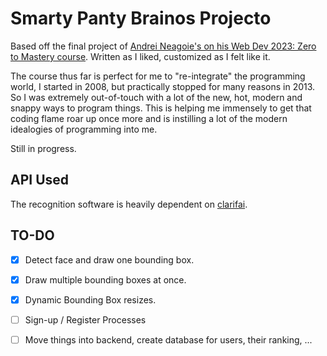 # Smarty Panty Brainos Projecto

Based off the final project of [Andrei Neagoie's on his Web Dev 2023: Zero to Mastery course](https://zerotomastery.io/courses/coding-bootcamp/). Written as I liked, customized as I felt like it.

The course thus far is perfect for me to "re-integrate" the programming world, I started in 2008, but practically stopped for many reasons in 2013. So I was extremely out-of-touch with a lot of the new, hot, modern and snappy ways to program things. This is helping me immensely to get that coding flame roar up once more and is instilling a lot of the modern idealogies of programming into me. 

Still in progress.

## API Used

The recognition software is heavily dependent on [clarifai](clarifai.com).

## TO-DO

- [x] Detect face and draw one bounding box.
- [x] Draw multiple bounding boxes at once.
- [x] Dynamic Bounding Box resizes.

- [ ] Sign-up / Register Processes
- [ ] Move things into backend, create database for users, their ranking, ...
